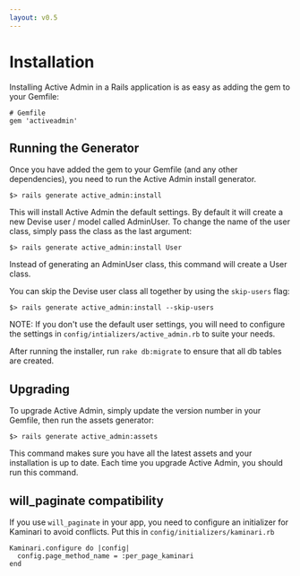 ```yaml
---
layout: v0.5
---
```

# Installation

Installing Active Admin in a Rails application is as easy as adding the gem to
your Gemfile:

    # Gemfile
    gem 'activeadmin'

## Running the Generator

Once you have added the gem to your Gemfile (and any other dependencies), you
need to run the Active Admin install generator.

    $> rails generate active_admin:install

This will install Active Admin the default settings. By default it will create a
new Devise user / model called AdminUser. To change the name of the user class,
simply pass the class as the last argument:

    $> rails generate active_admin:install User

Instead of generating an AdminUser class, this command will create a User class.

You can skip the Devise user class all together by using the `skip-users` flag:

    $> rails generate active_admin:install --skip-users

NOTE: If you don't use the default user settings, you will need to configure the
settings in `config/intializers/active_admin.rb` to suite your needs.

After running the installer, run `rake db:migrate` to ensure that all db tables
are created.

## Upgrading

To upgrade Active Admin, simply update the version number in your Gemfile, then
run the assets generator:

    $> rails generate active_admin:assets

This command makes sure you have all the latest assets and your installation is
up to date. Each time you upgrade Active Admin, you should run this command.

## will_paginate compatibility

If you use `will_paginate` in your app, you need to configure an initializer for
Kaminari to avoid conflicts. Put this in `config/initializers/kaminari.rb`


    Kaminari.configure do |config|
      config.page_method_name = :per_page_kaminari
    end

